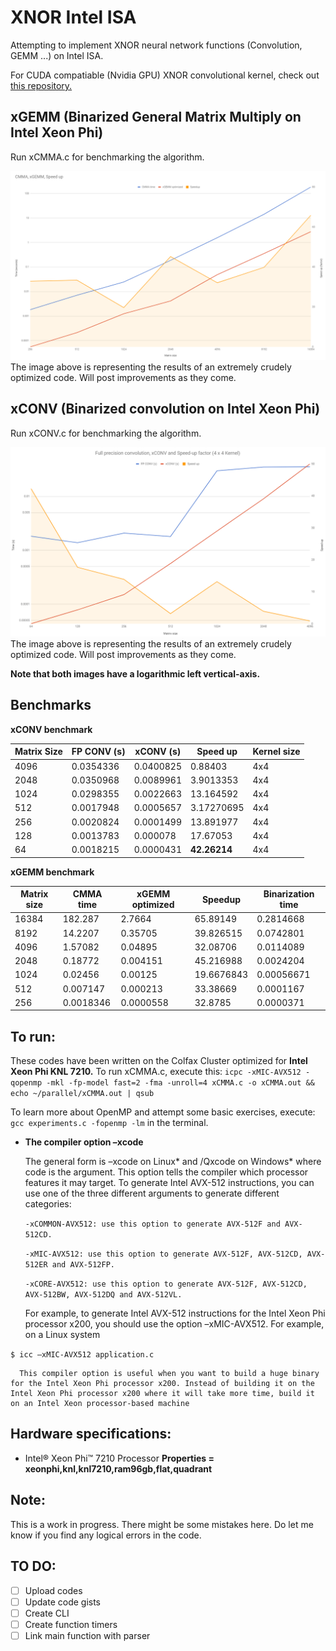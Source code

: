 # XNOR Intel ISA
Attempting to implement XNOR neural network functions (Convolution, GEMM ...) on Intel ISA.

For CUDA compatiable (Nvidia GPU) XNOR convolutional kernel, check out [this repository.](https://github.com/akhauriyash/XNOR-convolution)

## xGEMM (Binarized General Matrix Multiply on Intel Xeon Phi)

Run xCMMA.c for benchmarking the algorithm.

![Alt text](https://github.com/akhauriyash/XNOR-Intel-ISA/blob/master/xGEMM%20opt%20bmarks.png?raw=true)
The image above is representing the results of an extremely crudely optimized code. Will post improvements as they come.

## xCONV (Binarized convolution on Intel Xeon Phi)

Run xCONV.c for benchmarking the algorithm.

![Alt text](https://github.com/akhauriyash/XNOR-Intel-ISA/blob/master/xCONV%20benchmark.png?raw=true)
The image above is representing the results of an extremely crudely optimized code. Will post improvements as they come.

**Note that both images have a logarithmic left vertical-axis.**

## Benchmarks
**xCONV benchmark** 

|  Matrix Size | FP CONV (s) | xCONV (s) | **Speed up** | Kernel size |
|  ------ | ------ | ------ | ------ | ------ |
|  4096 | 0.0354336 | 0.0400825 | 0.88403 | 4x4 |
|  2048 | 0.0350968 | 0.0089961 | 3.9013353 | 4x4 |
|  1024 | 0.0298355 | 0.0022663 | 13.164592 | 4x4 |
|  512 | 0.0017948 | 0.0005657 | 3.17270695 | 4x4 |
|  256 | 0.0020824 | 0.0001499 | 13.891977 | 4x4 |
|  128 | 0.0013783 | 0.000078 | 17.67053 | 4x4 |
|  64 | 0.0018215 | 0.0000431 | **42.26214** | 4x4 |

**xGEMM benchmark**

|  Matrix size | CMMA time | xGEMM optimized | **Speedup** | Binarization time |
|  ------ | ------ | ------ | ------ | ------ |
|  16384 | 182.287 | 2.7664 | 65.89149 | 0.2814668 |
|  8192 | 14.2207 | 0.35705 | 39.826515 | 0.0742801 |
|  4096 | 1.57082 | 0.04895 | 32.08706 | 0.0114089 |
|  2048 | 0.18772 | 0.004151 | 45.216988 | 0.0024204 |
|  1024 | 0.02456 | 0.00125 | 19.6676843 | 0.00056671 |
|  512 | 0.007147 | 0.000213 | 33.38669 | 0.0001167 |
|  256 | 0.0018346 | 0.0000558 | 32.8785 | 0.0000371 |

## To run:
   These codes have been written on the Colfax Cluster optimized for **Intel Xeon Phi KNL 7210.**
   To run xCMMA.c, execute this:
   `icpc -xMIC-AVX512 -qopenmp -mkl -fp-model fast=2 -fma -unroll=4 xCMMA.c -o xCMMA.out && echo ~/parallel/xCMMA.out | qsub`
   
   To learn more about OpenMP and attempt some basic exercises, execute:
 	`gcc experiments.c -fopenmp -lm`
  	in the terminal.
   
   * **The compiler option –xcode**

      The general form is –xcode on Linux* and /Qxcode on Windows* where code is the argument. This option tells the compiler which processor features it may target. To generate Intel AVX-512 instructions, you can use one of the three different arguments to generate different categories:

      `-xCOMMON-AVX512: use this option to generate AVX-512F and AVX-512CD.`

      `-xMIC-AVX512: use this option to generate AVX-512F, AVX-512CD, AVX-512ER and AVX-512FP.`

      `-xCORE-AVX512: use this option to generate AVX-512F, AVX-512CD, AVX-512BW, AVX-512DQ and AVX-512VL.`

      For example, to generate Intel AVX-512 instructions for the Intel Xeon Phi processor x200, you should use the option –xMIC-AVX512. For example, on a Linux system

   `$ icc –xMIC-AVX512 application.c`
   
      This compiler option is useful when you want to build a huge binary for the Intel Xeon Phi processor x200. Instead of building it on the Intel Xeon Phi processor x200 where it will take more time, build it on an Intel Xeon processor-based machine

##  Hardware specifications:
  * Intel® Xeon Phi™ 7210 Processor
     **Properties = xeonphi,knl,knl7210,ram96gb,flat,quadrant**     
    
##  Note:
  This is a work in progress. There might be some mistakes here. 
  Do let me know if you find any logical errors in the code.
 
##  TO DO:
  - [ ] Upload codes
  - [ ] Update code gists
  - [ ] Create CLI
  - [ ] Create function timers
  - [ ] Link main function with parser
